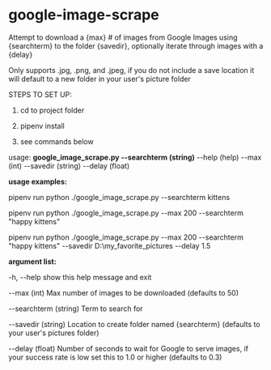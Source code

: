 # google-image-scrape
Attempt to download a {max} # of images from Google Images using {searchterm} to the folder {savedir}, optionally iterate through images with a {delay}

Only supports .jpg, .png, and .jpeg, if you do not include a save location it will default to a new folder in your user's picture folder

STEPS TO SET UP:

1) cd to project folder

2) pipenv install

3) see commands below

usage: **google_image_scrape.py --searchterm (string)** --help (help) --max (int) --savedir (string) --delay (float)

**usage examples:**

   pipenv run python ./google_image_scrape.py --searchterm kittens

   pipenv run python ./google_image_scrape.py --max 200 --searchterm "happy kittens"

   pipenv run python ./google_image_scrape.py --max 200 --searchterm "happy kittens" --savedir D:\my_favorite_pictures --delay 1.5

                             
**argument list:**

  -h, --help            show this help message and exit

  --max (int)
                        Max number of images to be downloaded (defaults to 50)
 
  --searchterm (string)
                        Term to search for

  --savedir (string)    Location to create folder named {searchterm} (defaults to your user's pictures folder)

  --delay (float)       Number of seconds to wait for Google to serve images,
                        if your success rate is low set this to 1.0 or higher
                        (defaults to 0.3)

